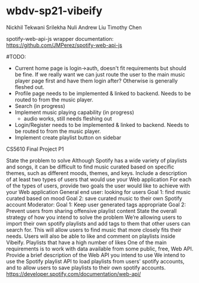# wbdv-sp21-vibeify
Nickhil Tekwani
Srilekha Nuli
Andrew Liu
Timothy Chen

spotify-web-api-js wrapper documentation: https://github.com/JMPerez/spotify-web-api-js

#TODO: 

- Current home page is login->auth, doesn't fit requirements but should be fine. If we really want we can just route    the user to the main music player page first and have them login after? Otherwise is generally fleshed out.
- Profile page needs to be implemented & linked to backend. Needs to be routed to from the music player.
- Search (in progress)
- Implement music playing capability (in progress)
    - audio works, still needs fleshing out
- Login/Register needs to be implemented & linked to backend. Needs to be routed to from the music player.
- Implement create playlist button on sidebar


CS5610 Final Project P1

State the problem to solve
Although Spotify has a wide variety of playlists and songs, it can be difficult to find music curated based on specific themes, such as different moods, themes, and keys.
Include a description of at least two types of users that would use your Web application
For each of the types of users, provide two goals the user would like to achieve with your Web application
General end user: looking for users 
Goal 1: find music curated based on mood
Goal 2: save curated music to their own Spotify account
Moderator:
Goal 1: Keep user generated tags appropriate
Goal 2: Prevent users from sharing offensive playlist content
State the overall strategy of how you intend to solve the problem
We’re allowing users to import their own spotify playlists and add tags to them that other users can search for. This will allow users to find music that more closely fits their needs. Users will also be able to like and comment on playlists inside Vibeify. Playlists that have a high number of likes
One of the main requirements is to work with data available from some public, free, Web API. Provide a brief description of the Web API you intend to use
We intend to use the Spotify playlist API to load playlists from users’ spotify accounts, and to allow users to save playlists to their own spotify accounts.
https://developer.spotify.com/documentation/web-api/
